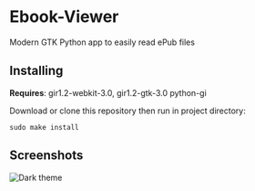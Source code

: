 # Ebook-Viewer
Modern GTK Python app to easily read ePub files

## Installing

**Requires**: gir1.2-webkit-3.0, gir1.2-gtk-3.0 python-gi

Download or clone this repository then run in project directory:

```sudo make install```

## Screenshots

![Dark theme](https://i.imgur.com/sQNZ3vi.png)

